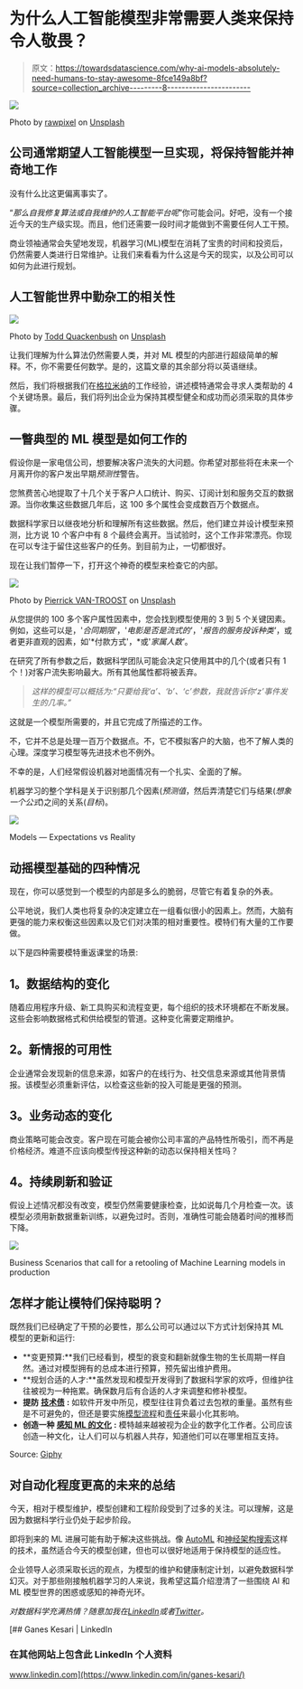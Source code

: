 # 为什么人工智能模型非常需要人类来保持令人敬畏？

> 原文：<https://towardsdatascience.com/why-ai-models-absolutely-need-humans-to-stay-awesome-8fce149a8bf?source=collection_archive---------8----------------------->

![](img/0165b94f6e81aa9cef2eb3d172509dd5.png)

Photo by [rawpixel](https://unsplash.com/photos/pkt6rsZ2TAM?utm_source=unsplash&utm_medium=referral&utm_content=creditCopyText) on [Unsplash](https://unsplash.com/?utm_source=unsplash&utm_medium=referral&utm_content=creditCopyText)

## 公司通常期望人工智能模型一旦实现，将保持智能并神奇地工作

没有什么比这更偏离事实了。

“*那么自我修复算法或自我维护的人工智能平台呢*”你可能会问。好吧，没有一个接近今天的生产级实现。而且，他们还需要一段时间才能做到不需要任何人工干预。

商业领袖通常会失望地发现，机器学习(ML)模型在消耗了宝贵的时间和投资后，仍然需要人类进行日常维护。让我们来看看为什么这是今天的现实，以及公司可以如何为此进行规划。

## 人工智能世界中勤杂工的相关性

![](img/9f4dcdccb2881ced82ff7f96e1eeb6c2.png)

Photo by [Todd Quackenbush](https://unsplash.com/photos/IClZBVw5W5A?utm_source=unsplash&utm_medium=referral&utm_content=creditCopyText) on [Unsplash](https://unsplash.com/@kesari/likes?utm_source=unsplash&utm_medium=referral&utm_content=creditCopyText)

让我们理解为什么算法仍然需要人类，并对 ML 模型的内部进行超级简单的解释。不，你不需要任何数学。是的，这篇文章的其余部分将以英语继续。

然后，我们将根据我们在[格拉米纳](https://gramener.com)的工作经验，讲述模特通常会寻求人类帮助的 4 个关键场景。最后，我们将列出企业为保持其模型健全和成功而必须采取的具体步骤。

## 一瞥典型的 ML 模型是如何工作的

假设你是一家电信公司，想要解决客户流失的大问题。你希望对那些将在未来一个月离开你的客户发出早期*预测性*警告。

您煞费苦心地提取了十几个关于客户人口统计、购买、订阅计划和服务交互的数据源。当你收集这些数据几年后，这 100 多个属性会变成数百万个数据点。

数据科学家日以继夜地分析和理解所有这些数据。然后，他们建立并设计模型来预测，比方说 10 个客户中有 8 个最终会离开。当试验时，这个工作非常漂亮。你现在可以专注于留住这些客户的任务。到目前为止，一切都很好。

现在让我们暂停一下，打开这个神奇的模型来检查它的内部。

![](img/7e2263aee0a10478882159eee420b41b.png)

Photo by [Pierrick VAN-TROOST](https://unsplash.com/photos/ia-kDal-Tqs?utm_source=unsplash&utm_medium=referral&utm_content=creditCopyText) on [Unsplash](https://unsplash.com/?utm_source=unsplash&utm_medium=referral&utm_content=creditCopyText)

从您提供的 100 多个客户属性因素中，您会找到模型使用的 3 到 5 个关键因素。例如，这些可以是，'*合同期限'*，'*电影是否是流式的'*，'*报告的服务投诉种类'*，或者更非直观的因素，如'*付款方式'，*或'*家属人数'*。

在研究了所有参数之后，数据科学团队可能会决定只使用其中的几个(或者只有 1 个！)对客户流失影响最大。所有其他属性都将被丢弃。

> *这样的模型可以概括为:“只要给我‘a’、‘b’、‘c’参数，我就告诉你‘z’事件发生的几率。”*

这就是一个模型所需要的，并且它完成了所描述的工作。

不，它并不总是处理一百万个数据点。不，它不模拟客户的大脑，也不了解人类的心理。深度学习模型等先进技术也不例外。

不幸的是，人们经常假设机器对地面情况有一个扎实、全面的了解。

机器学习的整个学科是关于识别那几个因素(*预测值*，然后弄清楚它们与结果(*想象一个公式*)之间的关系(*目标*)。

![](img/90db79e79959279524b91016e8aedc55.png)

Models — Expectations vs Reality

## 动摇模型基础的四种情况

现在，你可以感觉到一个模型的内部是多么的脆弱，尽管它有着复杂的外表。

公平地说，我们人类也将复杂的决定建立在一组看似很小的因素上。然而，大脑有更强的能力来权衡这些因素以及它们对决策的相对重要性。模特们有大量的工作要做。

以下是四种需要模特重返课堂的场景:

## **1。数据结构的变化**

随着应用程序升级、新工具购买和流程变更，每个组织的技术环境都在不断发展。这些会影响数据格式和供给模型的管道。这种变化需要定期维护。

## **2。新情报的可用性**

企业通常会发现新的信息来源，如客户的在线行为、社交信息来源或其他背景情报。该模型必须重新评估，以检查这些新的投入可能是更强的预测。

## **3。业务动态的变化**

商业策略可能会改变。客户现在可能会被你公司丰富的产品特性所吸引，而不再是价格经济。难道不应该向模型传授这种新的动态以保持相关性吗？

## **4。持续刷新和验证**

假设上述情况都没有改变，模型仍然需要健康检查，比如说每几个月检查一次。该模型必须用新数据重新训练，以避免过时。否则，准确性可能会随着时间的推移而下降。

![](img/0b12354073619b8ac08d7ed9d78003ff.png)

Business Scenarios that call for a retooling of Machine Learning models in production

## 怎样才能让模特们保持聪明？

既然我们已经确定了干预的必要性，那么公司可以通过以下方式计划保持其 ML 模型的更新和运行:

*   **变更预算:**我们已经看到，模型的衰变和翻新就像生物的生长周期一样自然。通过对模型拥有的总成本进行预算，预先留出维护费用。
*   **规划合适的人才:**虽然发现和模型开发得到了数据科学家的欢呼，但维护往往被视为一种拖累。确保数月后有合适的人才来调整和修补模型。
*   **提防** [**技术债**](https://www.youtube.com/watch?v=V18AsBIHlWs) **:** 如软件开发中所见，模型往往背负着过去包袱的重量。虽然有些是不可避免的，但还是要实施[模型流程](https://ai.google/research/pubs/pub43146)和[责任](https://ai.google/research/pubs/pub45742)来最小化其影响。
*   **创造一种** [**感知 ML 的文化**](https://www2.deloitte.com/insights/us/en/focus/human-capital-trends/2018/ai-robotics-intelligent-machines.html) **:** 模特越来越被视为企业的数字化工作者。公司应该创造一种文化，让人们可以与机器人共存，知道他们可以在哪里相互支持。

Source: [Giphy](https://giphy.com/gifs/mrw-work-hungover-qYTn6z4fjSqXK)

## 对自动化程度更高的未来的总结

今天，相对于模型维护，模型创建和工程阶段受到了过多的关注。可以理解，这是因为数据科学行业仍处于起步阶段。

即将到来的 ML 进展可能有助于解决这些挑战。像 [AutoML](http://www.fast.ai/2018/07/16/auto-ml2/) 和[神经架构搜索](/everything-you-need-to-know-about-automl-and-neural-architecture-search-8db1863682bf)这样的技术，虽然适合今天的模型创建，但也可以很好地适用于保持模型的适应性。

企业领导人必须采取长远的观点，为模型的维护和健康制定计划，以避免数据科学幻灭。对于那些刚接触机器学习的人来说，我希望这篇介绍澄清了一些围绕 AI 和 ML 模型世界的困惑或感知的神奇光环。

*对数据科学充满热情？随意加我在*[*LinkedIn*](https://www.linkedin.com/in/ganes-kesari/)*或者*[*Twitter*](http://twitter.com/kesaritweets)*。*

[](https://www.linkedin.com/in/ganes-kesari/) [## Ganes Kesari | LinkedIn

### 在其他网站上包含此 LinkedIn 个人资料

www.linkedin.com](https://www.linkedin.com/in/ganes-kesari/)